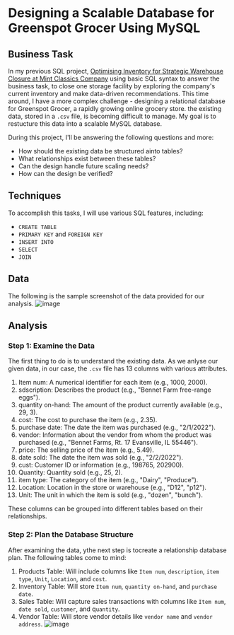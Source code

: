 # Designing a Scalable Database for Greenspot Grocer Using MySQL

## Business Task
In my previous SQL project, [Optimising Inventory for Strategic Warehouse Closure at Mint Classics Company](https://github.com/jef-fortunahamid/MintClassicsCo/blob/main/README.md) using basic SQL syntax to answer the business task, to close one storage facility by exploring the company's current inventory and make data-driven recommendations. This time around, I have a more complex challenge - designing a relational database for Greenspot Grocer, a rapidly growing online grocery store. the existing data, stored in a `.csv` file, is becoming difficult to manage. My goal is to restucture this data into a scalable MySQL database.

During this project, I'll be answering the following questions and more:
- How should the existing data be structured ainto tables?
- What relationships exist between these tables?
- Can the design handle future scaling needs?
- How can the design be verified?

## Techniques
To accomplish this tasks, I will use various SQL features, including:
- `CREATE TABLE`
- `PRIMARY KEY` and `FOREIGN KEY`
- `INSERT INTO`
-  `SELECT`
-  `JOIN`

## Data
The following is the sample screenshot of the data provided for our analysis.
![image](https://github.com/jef-fortunahamid/GreenspotGrocerDBDesign/assets/125134025/f58c021f-cfda-43c4-a49f-3448d8f70c70)

## Analysis
### Step 1: Examine the Data
The first thing to do is to understand the existing data. As we anlyse our given data, in our case, the `.csv` file has 13 columns with various attributes.
1. Item num: A numerical identifier for each item (e.g., 1000, 2000).
2. sdscription: Describes the product (e.g., "Bennet Farm free-range eggs").
3. quantity on-hand: The amount of the product currently available (e.g., 29, 3).
4. cost: The cost to purchase the item (e.g., 2.35).
5. purchase date: The date the item was purchased (e.g., "2/1/2022").
6. vendor: Information about the vendor from whom the product was purchased (e.g., "Bennet Farms, Rt. 17 Evansville, IL 55446").
7. price: The selling price of the item (e.g., 5.49).
8. date sold: The date the item was sold (e.g., "2/2/2022").
9. cust: Customer ID or information (e.g., 198765, 202900).
10. Quantity: Quantity sold (e.g., 25, 2).
11. item type: The category of the item (e.g., "Dairy", "Produce").
12. Location: Location in the store or warehouse (e.g., "D12", "p12").
13. Unit: The unit in which the item is sold (e.g., "dozen", "bunch").

These columns can be grouped into different tables based on their relationships.

### Step 2: Plan the Database Structure
After examining the data, ythe next step is tocreate a relationship database plan. The following tables come to mind:
1. Products Table: Will include columns like `Item num`, `description`, `item type`, `Unit`, `Location`, and `cost`.
2. Inventory Table: Will store `Item num`, `quantity on-hand`, and `purchase date`.
3. Sales Table: Will capture sales transactions with columns like `Item num`, `date sold`, `customer`, and q`uantity`.
4. Vendor Table: Will store vendor details like `vendor name` and `vendor address`.
![image](https://github.com/jef-fortunahamid/GreenspotGrocerDBDesign/assets/125134025/c770f742-dfb8-4e67-8d7b-f1b19a89d8bf)
